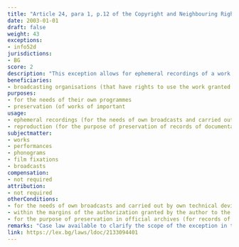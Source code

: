 ```yaml
---
title: "Article 24, para 1, p.12 of the Copyright and Neighbouring Rights Law (Член 24, ал.1, т.12 от Закона за авторското право и сродните му права)"
date: 2003-01-01 
draft: false
weight: 43
exceptions:
- info52d
jurisdictions:
- BG
score: 2
description: "This exception allows for ephemeral recordings of a work by broadcasting organisations, to whom the author has granted the right to use the work, carried out by their own technical devices and for the needs of their own broadcasts within the margins of the granted authorization. The exception also allows for the reproduction for the purpose of preservation of records of important documentary value in official archives." 
beneficiaries:
- broadcasting organisations (that have rights to use the work granted by its author)
purposes: 
- for the needs of their own programmes
- preservation (of works of important
usage:
- ephemeral recordings (for the needs of own broadcasts and carried out by own technical devices)
- reproduction (for the purpose of preservation of records of documentary value)
subjectmatter:
- works
- performances
- phonograms
- film fixations
- broadcasts
compensation:
- not required
attribution: 
- not required
otherConditions: 
- for the needs of own broadcasts and carried out by own technical devices (for ephemeral recordings)
- within the margins of the authorization granted by the author to the broadcaster (for ephemeral recordings)
- for the purpose of preservation in official archives (for records of documentary value)
remarks: "Case law available to clarify the scope of the exception in terms of type of usage - reproduction, but not communication to the public and making available to the public."
link: https://lex.bg/laws/ldoc/2133094401
---
```

